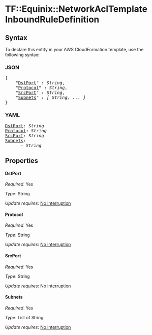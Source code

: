 # TF::Equinix::NetworkAclTemplate InboundRuleDefinition

## Syntax

To declare this entity in your AWS CloudFormation template, use the following syntax:

### JSON

<pre>
{
    "<a href="#dstport" title="DstPort">DstPort</a>" : <i>String</i>,
    "<a href="#protocol" title="Protocol">Protocol</a>" : <i>String</i>,
    "<a href="#srcport" title="SrcPort">SrcPort</a>" : <i>String</i>,
    "<a href="#subnets" title="Subnets">Subnets</a>" : <i>[ String, ... ]</i>
}
</pre>

### YAML

<pre>
<a href="#dstport" title="DstPort">DstPort</a>: <i>String</i>
<a href="#protocol" title="Protocol">Protocol</a>: <i>String</i>
<a href="#srcport" title="SrcPort">SrcPort</a>: <i>String</i>
<a href="#subnets" title="Subnets">Subnets</a>: <i>
      - String</i>
</pre>

## Properties

#### DstPort

_Required_: Yes

_Type_: String

_Update requires_: [No interruption](https://docs.aws.amazon.com/AWSCloudFormation/latest/UserGuide/using-cfn-updating-stacks-update-behaviors.html#update-no-interrupt)

#### Protocol

_Required_: Yes

_Type_: String

_Update requires_: [No interruption](https://docs.aws.amazon.com/AWSCloudFormation/latest/UserGuide/using-cfn-updating-stacks-update-behaviors.html#update-no-interrupt)

#### SrcPort

_Required_: Yes

_Type_: String

_Update requires_: [No interruption](https://docs.aws.amazon.com/AWSCloudFormation/latest/UserGuide/using-cfn-updating-stacks-update-behaviors.html#update-no-interrupt)

#### Subnets

_Required_: Yes

_Type_: List of String

_Update requires_: [No interruption](https://docs.aws.amazon.com/AWSCloudFormation/latest/UserGuide/using-cfn-updating-stacks-update-behaviors.html#update-no-interrupt)

